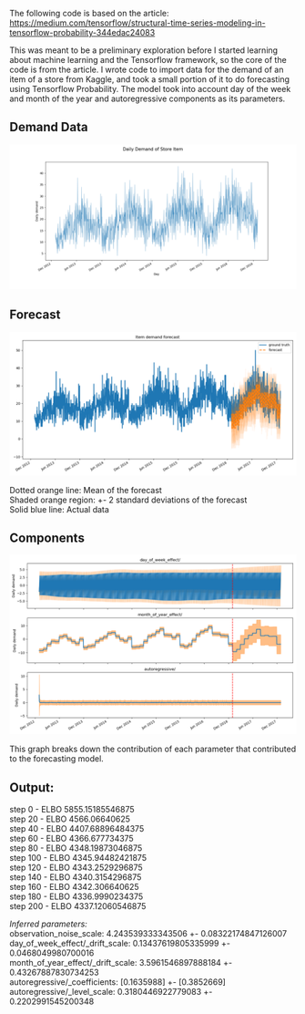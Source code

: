 The following code is based on the article:<br>
https://medium.com/tensorflow/structural-time-series-modeling-in-tensorflow-probability-344edac24083

This was meant to be a preliminary exploration before I started learning about machine learning and the Tensorflow framework, so the core of the code is from the article.  I wrote code to import data for the demand of an item of a store from Kaggle, and took a small portion of it to do forecasting using Tensorflow Probability.  The model took into account day of the week and month of the year and autoregressive components as its parameters.


## Demand Data
![Demand Data](/Diagrams/Data_Graph.png?raw=true "Demand Data")

## Forecast
![Forecast Graph](/Diagrams/Forecast_Graph.png?raw=true "Forecast")

Dotted orange line: Mean of the forecast<br>
Shaded orange region: +- 2 standard deviations of the forecast<br>
Solid blue line: Actual data<br>


## Components
![Components Graph](/Diagrams/Components_Graph.png?raw=true "Components")

This graph breaks down the contribution of each parameter that contributed to the forecasting model.




## Output:
step 0 - ELBO 5855.15185546875<br>
step 20 - ELBO 4566.06640625<br>
step 40 - ELBO 4407.68896484375<br>
step 60 - ELBO 4366.677734375<br>
step 80 - ELBO 4348.19873046875<br>
step 100 - ELBO 4345.94482421875<br>
step 120 - ELBO 4343.2529296875<br>
step 140 - ELBO 4340.3154296875<br>
step 160 - ELBO 4342.306640625<br>
step 180 - ELBO 4336.9990234375<br>
step 200 - ELBO 4337.12060546875<br>

*Inferred parameters:*<br>
observation_noise_scale: 4.243539333343506 +- 0.08322174847126007<br>
day_of_week_effect/_drift_scale: 0.13437619805335999 +- 0.0468049980700016<br>
month_of_year_effect/_drift_scale: 3.5961546897888184 +- 0.43267887830734253<br>
autoregressive/_coefficients: [0.1635988] +- [0.3852669]<br>
autoregressive/_level_scale: 0.3180446922779083 +- 0.2202991545200348<br>

